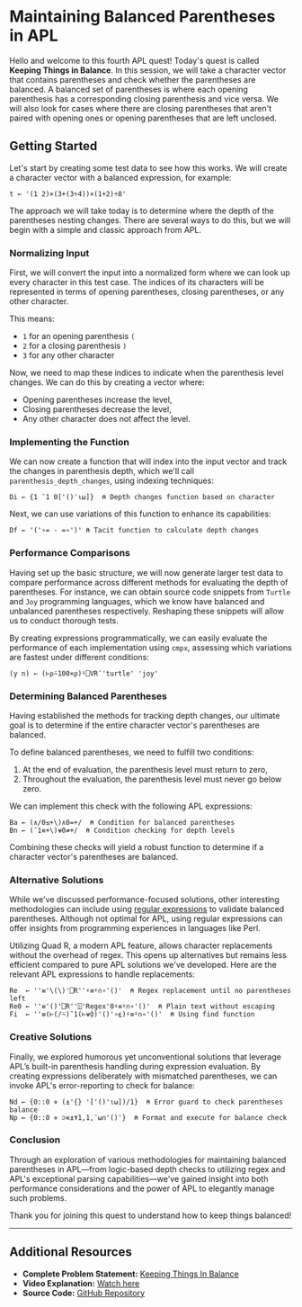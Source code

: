 # Maintaining Balanced Parentheses in APL

Hello and welcome to this fourth APL quest! Today's quest is called **Keeping Things in Balance**. In this session, we will take a character vector that contains parentheses and check whether the parentheses are balanced. A balanced set of parentheses is where each opening parenthesis has a corresponding closing parenthesis and vice versa. We will also look for cases where there are closing parentheses that aren't paired with opening ones or opening parentheses that are left unclosed.

## Getting Started

Let's start by creating some test data to see how this works. We will create a character vector with a balanced expression, for example:

```apl
t ← '(1 2)×(3+(3÷4))×(1+2)÷8'
```

The approach we will take today is to determine where the depth of the parentheses nesting changes. There are several ways to do this, but we will begin with a simple and classic approach from APL.

### Normalizing Input

First, we will convert the input into a normalized form where we can look up every character in this test case. The indices of its characters will be represented in terms of opening parentheses, closing parentheses, or any other character.

This means:
- `1` for an opening parenthesis `(`
- `2` for a closing parenthesis `)`
- `3` for any other character

Now, we need to map these indices to indicate when the parenthesis level changes. We can do this by creating a vector where:
- Opening parentheses increase the level,
- Closing parentheses decrease the level,
- Any other character does not affect the level.

### Implementing the Function

We can now create a function that will index into the input vector and track the changes in parenthesis depth, which we'll call `parenthesis_depth_changes`, using indexing techniques:

```apl
Di ← {1 ¯1 0['()'⍳⍵]}  ⍝ Depth changes function based on character
```

Next, we can use variations of this function to enhance its capabilities:

```apl
Df ← '('∘= - =∘')' ⍝ Tacit function to calculate depth changes 
```

### Performance Comparisons

Having set up the basic structure, we will now generate larger test data to compare performance across different methods for evaluating the depth of parentheses. For instance, we can obtain source code snippets from `Turtle` and `Joy` programming languages, which we know have balanced and unbalanced parentheses respectively. Reshaping these snippets will allow us to conduct thorough tests.

By creating expressions programmatically, we can easily evaluate the performance of each implementation using `cmpx`, assessing which variations are fastest under different conditions:

```apl
(y n) ← (⊢⍴⍨100×⍴)⍤⎕VR¨'turtle' 'joy'
```

### Determining Balanced Parentheses

Having established the methods for tracking depth changes, our ultimate goal is to determine if the entire character vector's parentheses are balanced. 

To define balanced parentheses, we need to fulfill two conditions:
1. At the end of evaluation, the parenthesis level must return to zero,
2. Throughout the evaluation, the parenthesis level must never go below zero.

We can implement this check with the following APL expressions:

```apl
Ba ← (∧/0≤+\)∧0=+/  ⍝ Condition for balanced parentheses
Bn ← (¯1∊+\)⍱0≠+/  ⍝ Condition checking for depth levels
```

Combining these checks will yield a robust function to determine if a character vector's parentheses are balanced.

### Alternative Solutions

While we've discussed performance-focused solutions, other interesting methodologies can include using [regular expressions](https://xpqz.github.io/cultivations/Regex.html) to validate balanced parentheses. Although not optimal for APL, using regular expressions can offer insights from programming experiences in languages like Perl.

Utilizing Quad R, a modern APL feature, allows character replacements without the overhead of regex. This opens up alternatives but remains less efficient compared to pure APL solutions we've developed. Here are the relevant APL expressions to handle replacements:

```apl
Re  ← ''≡'\(\)'⎕R''⍣≡⍤∩∘'()'  ⍝ Regex replacement until no parentheses left
Re0 ← ''≡'()'⎕R''⍠'Regex'0⍣≡⍤∩∘'()'  ⍝ Plain text without escaping
Fi  ← ''≡(⊢(/⍨)¯1(⊢⍱⌽)'()'∘⍷)⍣≡⍤∩∘'()'  ⍝ Using find function
```

### Creative Solutions

Finally, we explored humorous yet unconventional solutions that leverage APL’s built-in parenthesis handling during expression evaluation. By creating expressions deliberately with mismatched parentheses, we can invoke APL's error-reporting to check for balance:

```apl
Nd ← {0::0 ⋄ (⍎'{} '['()'⍳⍵])/1}  ⍝ Error guard to check parentheses balance
Np ← {0::0 ⋄ ⊃∊⍎⍕1,1,¨⍵∩'()'}  ⍝ Format and execute for balance check
```

### Conclusion

Through an exploration of various methodologies for maintaining balanced parentheses in APL—from logic-based depth checks to utilizing regex and APL's exceptional parsing capabilities—we've gained insight into both performance considerations and the power of APL to elegantly manage such problems.

Thank you for joining this quest to understand how to keep things balanced!

---

## Additional Resources
- **Complete Problem Statement:** [Keeping Things In Balance](https://problems.tryapl.org/psets/2013.html?goto=P4_Keeping_Things_In_Balance)
- **Video Explanation:** [Watch here](https://youtu.be/El0_RB4TTPA)
- **Source Code:** [GitHub Repository](https://github.com/abrudz/apl_quest/blob/main/2013/4.apl)
